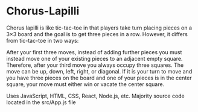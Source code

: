 # Chorus-Lapilli
Chorus lapilli is like tic-tac-toe in that players take turn placing pieces on a 3×3 board and the goal is to get three pieces in a row. However, it differs from tic-tac-toe in two ways:

After your first three moves, instead of adding further pieces you must instead move one of your existing pieces to an adjacent empty square. 
Therefore, after your third move you always occupy three squares. The move can be up, down, left, right, or diagonal.
If it is your turn to move and you have three pieces on the board and one of your pieces is in the center square, your move must either win or vacate the center square.

Uses JavaScript, HTML, CSS, React, Node.js, etc.
Majority source code located in the src/App.js file
